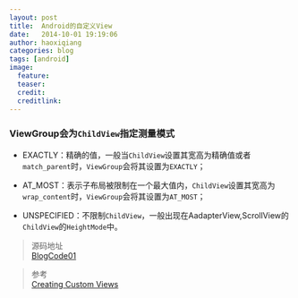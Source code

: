 ```yaml
---
layout: post
title:  Android的自定义View
date:   2014-10-01 19:19:06
author: haoxiqiang
categories: blog
tags: [android]
image:
  feature:
  teaser:
  credit:
  creditlink:
---
```


<!-- more -->

### ViewGroup会为`ChildView`指定测量模式

* EXACTLY：精确的值，一般当`ChildView`设置其宽高为精确值或者`match_parent`时，`ViewGroup`会将其设置为`EXACTLY`；

* AT_MOST：表示子布局被限制在一个最大值内，`ChildView`设置其宽高为`wrap_content`时，`ViewGroup`会将其设置为`AT_MOST`；

* UNSPECIFIED：不限制`ChildView`，一般出现在AadapterView,ScrollView的`ChildView`的`HeightMode`中。


>源码地址<br />
[BlogCode01](https://github.com/Haoxiqiang/BlogCode)


>参考<br />
[Creating Custom Views](http://developer.android.com/training/custom-views/index.html)
